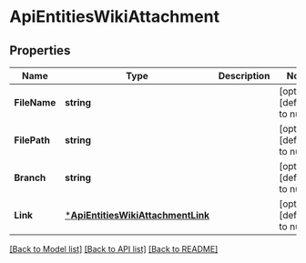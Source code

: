 # ApiEntitiesWikiAttachment

## Properties
Name | Type | Description | Notes
------------ | ------------- | ------------- | -------------
**FileName** | **string** |  | [optional] [default to null]
**FilePath** | **string** |  | [optional] [default to null]
**Branch** | **string** |  | [optional] [default to null]
**Link** | [***ApiEntitiesWikiAttachmentLink**](API_Entities_WikiAttachment_link.md) |  | [optional] [default to null]

[[Back to Model list]](../README.md#documentation-for-models) [[Back to API list]](../README.md#documentation-for-api-endpoints) [[Back to README]](../README.md)


